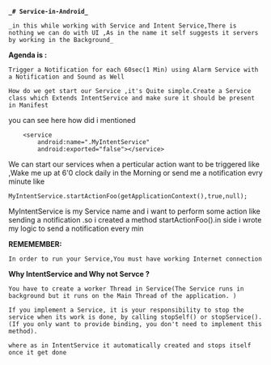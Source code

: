 **`_# Service-in-Android_`**



`_in this while working with Service and Intent Service,There is nothing we can do with UI ,As in the name it self suggests it servers by working in the Background_
`

**Agenda is :**

`Trigger a Notification for each 60sec(1 Min) using Alarm Service with a Notification and Sound as Well
`

`How do we get start our Service ,it's Quite simple.Create a Service class which Extends IntentService
and make sure it should be present in Manifest `

you can see here how did i mentioned

        <service
            android:name=".MyIntentService"
            android:exported="false"></service>



We can start our services when a perticular action want to be triggered
like ,Wake me up at 6'0 clock daily in the Morning or send me a notification evry minute like

    MyIntentService.startActionFoo(getApplicationContext(),true,null);


MyIntentService is my Service name   and i want to  perform some action like sending a  notification .so i created a method
startActionFoo().in side i  wrote my logic to send a notification every min


**REMEMEMBER:**

`In order to run your Service,You must have working Internet connection
`


**Why IntentService and Why not Servce ?**


`You have to create a worker Thread in Service(The Service runs in background but it runs on the Main Thread of the application.
)
`


`If you implement a Service, it is your responsibility to stop the service when its work is done, by calling stopSelf() or stopService(). (If you only want to provide binding, you don't need to implement this method).
`

`where as in IntentService it automatically created and stops itself once it get done
`